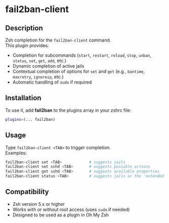 # fail2ban-client

## Description  

Zsh completion for the `fail2ban-client` command.  
This plugin provides:  

- Completion for subcommands (`start`, `restart`, `reload`, `stop`, `unban`, `status`, `set`, `get`, `add`, etc.)
- Dynamic completion of active jails  
- Contextual completion of options for `set` and `get` (e.g., `bantime`, `maxretry`, `ignoreip`, etc.)  
- Automatic handling of `sudo` if required  

## Installation

To use it, add **fail2ban** to the plugins array in your zshrc file:

```bash
plugins=(... fail2ban)
```

## Usage

Type `fail2ban-client <TAB>` to trigger completion.  
Examples:

```bash
fail2ban-client set <TAB>            # suggests jails  
fail2ban-client set sshd <TAB>       # suggests possible actions  
fail2ban-client get sshd <TAB>       # suggests available properties  
fail2ban-client status <TAB>         # suggests jails or the 'extended' option  
```

## Compatibility

- Zsh version 5.x or higher
- Works with or without root access (uses `sudo` if needed)
- Designed to be used as a plugin in Oh My Zsh  
